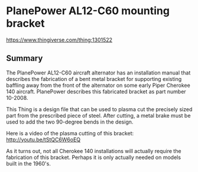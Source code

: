 PlanePower AL12-C60 mounting bracket
====================================

https://www.thingiverse.com/thing:1301522

Summary
-------
The PlanePower AL12-C60 aircraft alternator has an installation manual that describes the fabrication of a bent metal bracket for supporting existing baffling away from the front of the alternator on some early Piper Cherokee 140 aircraft. PlanePower describes this fabricated bracket as part number 10-2008.

This Thing is a design file that can be used to plasma cut the precisely sized part from the prescribed piece of steel. After cutting, a metal brake must be used to add the two 90-degree bends in the design.

Here is a video of the plasma cutting of this bracket: http://youtu.be/tStQC6W6oEQ

As it turns out, not all Cherokee 140 installations will actually require the fabrication of this bracket. Perhaps it is only actually needed on models built in the 1960's.

